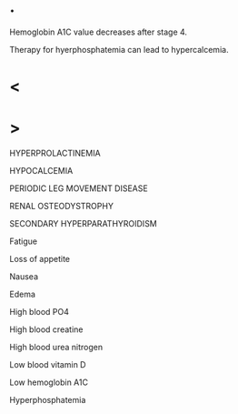 # .

Hemoglobin A1C value decreases after stage 4.

Therapy for hyerphosphatemia can lead to hypercalcemia.

# <

# >

HYPERPROLACTINEMIA

HYPOCALCEMIA

PERIODIC LEG MOVEMENT DISEASE

RENAL OSTEODYSTROPHY

SECONDARY HYPERPARATHYROIDISM

Fatigue

Loss of appetite

Nausea

Edema

High blood PO4

High blood creatine

High blood urea nitrogen

Low blood vitamin D

Low hemoglobin A1C

Hyperphosphatemia
